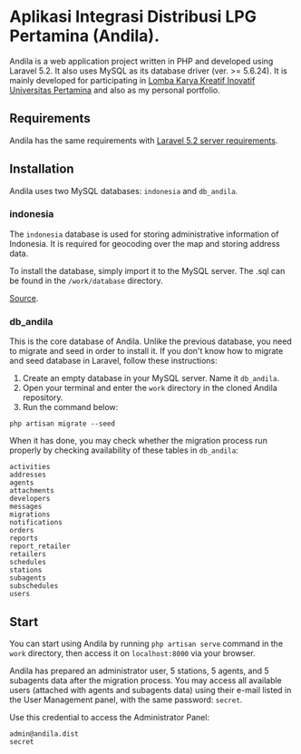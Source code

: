 # Aplikasi Integrasi Distribusi LPG Pertamina (Andila).

Andila is a web application project written in PHP and developed using Laravel 5.2. It also uses MySQL as its database driver (ver. >= 5.6.24). It is mainly developed for participating in [Lomba Karya Kreatif Inovatif Universitas Pertamina](http://pertamina.com/lkkiup2016) and also as my personal portfolio.

## Requirements

Andila has the same requirements with [Laravel 5.2 server requirements](https://laravel.com/docs/5.2).

## Installation

Andila uses two MySQL databases: ```indonesia``` and ```db_andila```.

### indonesia

The ```indonesia``` database is used for storing administrative information of Indonesia. It is required for geocoding over the map and storing address data.

To install the database, simply import it to the MySQL server. The .sql can be found in the ```/work/database``` directory.

[Source](https://github.com/edwardsamuel/Wilayah-Administratif-Indonesia).

### db_andila

This is the core database of Andila. Unlike the previous database, you need to migrate and seed in order to install it.
If you don't know how to migrate and seed database in Laravel, follow these instructions:

1. Create an empty database in your MySQL server. Name it ```db_andila```.
2. Open your terminal and enter the ```work``` directory in the cloned Andila repository.
3. Run the command below:
```
php artisan migrate --seed
```
When it has done, you may check whether the migration process run properly by checking availability of these tables in ```db_andila```:
```
activities
addresses
agents
attachments
developers
messages
migrations
notifications
orders
reports
report_retailer
retailers
schedules
stations
subagents
subschedules
users
```

## Start

You can start using Andila by running ```php artisan serve``` command in the ```work``` directory, then access it on ```localhost:8000``` via your browser.

Andila has prepared an administrator user, 5 stations, 5 agents, and 5 subagents data after the migration process. You may access all available users (attached with agents and subagents data) using their e-mail listed in the User Management panel, with the same password: ```secret```.

Use this credential to access the Administrator Panel:
```
admin@andila.dist
secret
```

